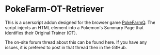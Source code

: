 # PokeFarm-OT-Retriever
This is a userscript addon designed for the browser game [PokeFarmQ](https://pokefarm.com).
The script injects an HTML element into a Pokemon's Summary Page that identifies their Original Trainer (OT).

The on-site forum thread about this can be found here. If you have any issues, it is prefered to post in that thread then in the GitHub. 
